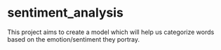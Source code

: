 # sentiment_analysis
This project aims to create a model which will help us categorize words based on the emotion/sentiment they portray.
